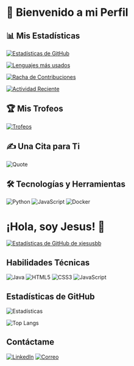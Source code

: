 # 🌟 Bienvenido a mi Perfil

## 📊 Mis Estadísticas

[![Estadísticas de GitHub](https://github-readme-stats.vercel.app/api?username=xjesusbb&show_icons=true&theme=merko)](https://github.com/TuUsuario)

[![Lenguajes más usados](https://github-readme-stats.vercel.app/api/top-langs/?username=TuUsuario&layout=compact&theme=radical)](https://github.com/TuUsuario)

[![Racha de Contribuciones](https://streak-stats.demolab.com/?user=TuUsuario&theme=radical)](https://git.io/streak-stats)

[![Actividad Reciente](https://github-readme-activity-graph.cyclic.app/graph?username=xjesusbb&theme=radical)](https://github.com/Ashutosh00710/github-readme-activity-graph)

## 🏆 Mis Trofeos

[![Trofeos](https://github-profile-trophy.vercel.app/?username=TuUsuario&theme=radical)](https://github.com/ryo-ma/github-profile-trophy)

## ✍️ Una Cita para Ti

![Quote](https://quotes-github-readme.vercel.app/api?type=horizontal&theme=radical)

## 🛠️ Tecnologías y Herramientas

![Python](https://img.shields.io/badge/Python-3776AB?style=flat&logo=python&logoColor=white)
![JavaScript](https://img.shields.io/badge/JavaScript-F7DF1E?style=flat&logo=javascript&logoColor=black)
![Docker](https://img.shields.io/badge/Docker-2496ED?style=flat&logo=docker&logoColor=white)


# ¡Hola, soy Jesus! 👋

[![Estadísticas de GitHub de xjesusbb](https://github-readme-stats.vercel.app/api?username=xjesusbb&show_icons=true&theme=tokyonight)](https://github.com/xjesusbb)


## Habilidades Técnicas

![Java](https://skillicons.dev/icons?i=java) ![HTML5](https://skillicons.dev/icons?i=html) ![CSS3](https://skillicons.dev/icons?i=css) ![JavaScript](https://skillicons.dev/icons?i=javascript)

## Estadísticas de GitHub

![Estadísticas](https://github-readme-stats.vercel.app/api?username=xjesusbb&show_icons=true&theme=tokyonight)

![Top Langs](https://github-readme-stats.vercel.app/api/top-langs/?username=xjesusbb&layout=compact&theme=tokyonight)

## Contáctame

[![LinkedIn](https://img.shields.io/badge/-LinkedIn-0077B5?style=flat&logo=linkedin&logoColor=white)](TU_LINKEDIN)
[![Correo](https://img.shields.io/badge/-Email-D14836?style=flat&logo=gmail&logoColor=white)](mailto:jesusgonzalvezgarcia2005@gmail.com)

